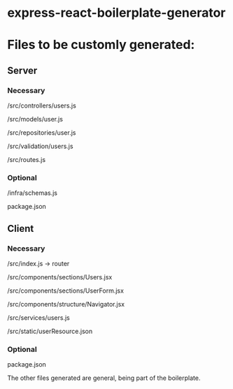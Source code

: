 # express-react-boilerplate-generator

# Files to be customly generated:

## Server
### Necessary
/src/controllers/users.js

/src/models/user.js

/src/repositories/user.js

/src/validation/users.js

/src/routes.js

### Optional
/infra/schemas.js

package.json


## Client
### Necessary
/src/index.js -> router

/src/components/sections/Users.jsx

/src/components/sections/UserForm.jsx

/src/components/structure/Navigator.jsx

/src/services/users.js

/src/static/userResource.json

### Optional
package.json


The other files generated are general, being part of the boilerplate.
